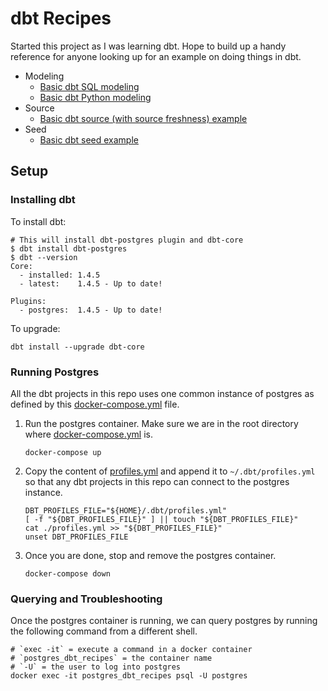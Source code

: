 # dbt Recipes

Started this project as I was learning dbt. Hope to build up a handy reference for anyone looking up for an example on doing things in dbt.

* Modeling
  * [Basic dbt SQL modeling](modeling/sql)
  * [Basic dbt Python modeling](modeling/python)
* Source
  * [Basic dbt source (with source freshness) example](source/basic)
* Seed
  * [Basic dbt seed example](seed/basic)

## Setup

### Installing dbt

To install dbt:

```shell
# This will install dbt-postgres plugin and dbt-core
$ dbt install dbt-postgres
$ dbt --version
Core:
  - installed: 1.4.5
  - latest:    1.4.5 - Up to date!

Plugins:
  - postgres:  1.4.5 - Up to date!
```

To upgrade:

```shell
dbt install --upgrade dbt-core
```

### Running Postgres

All the dbt projects in this repo uses one common instance of postgres as defined by this [docker-compose.yml](docker-compose.yml) file.

1. Run the postgres container. Make sure we are in the root directory where [docker-compose.yml](docker-compose.yml) is.

   ```shell
   docker-compose up
   ```

1. Copy the content of [profiles.yml](modeling/sql/profiles.yml) and append it to `~/.dbt/profiles.yml` so that any dbt projects in this repo can connect to the postgres instance.

   ```shell
   DBT_PROFILES_FILE="${HOME}/.dbt/profiles.yml"
   [ -f "${DBT_PROFILES_FILE}" ] || touch "${DBT_PROFILES_FILE}"
   cat ./profiles.yml >> "${DBT_PROFILES_FILE}"
   unset DBT_PROFILES_FILE  
   ```
   
1. Once you are done, stop and remove the postgres container.

   ```shell
   docker-compose down
   ```

### Querying and Troubleshooting

Once the postgres container is running, we can query postgres by running the following command from a different shell.

```shell
# `exec -it` = execute a command in a docker container
# `postgres_dbt_recipes` = the container name 
# `-U` = the user to log into postgres
docker exec -it postgres_dbt_recipes psql -U postgres
```